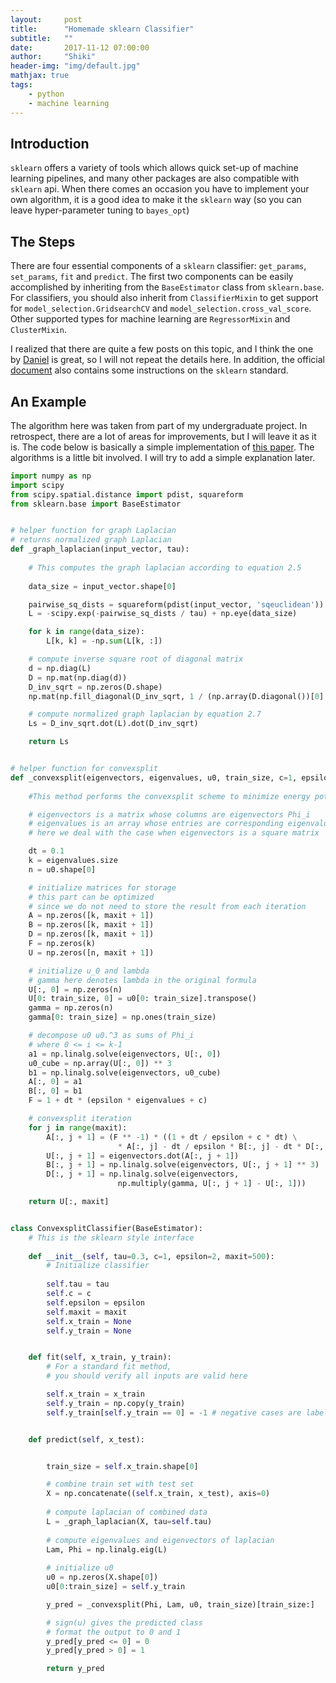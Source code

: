 ```yaml
---
layout:     post
title:      "Homemade sklearn Classifier"
subtitle:   ""
date:       2017-11-12 07:00:00
author:     "Shiki"
header-img: "img/default.jpg"
mathjax: true
tags:
    - python
    - machine learning
---
```


## Introduction

```sklearn``` offers a variety of tools which allows quick set-up of machine learning pipelines, and many other packages are also compatible with ```sklearn``` api. When there comes an occasion you have to implement your own algorithm, it is a good idea to make it the ```sklearn``` way (so you can leave hyper-parameter tuning to ```bayes_opt```)

## The Steps

There are four essential components of a ```sklearn``` classifier: ```get_params```, ```set_params```, ```fit``` and ```predict```. The first two components can be easily accomplished by inheriting from the ```BaseEstimator``` class from ```sklearn.base```. For classifiers, you should also inherit from ```ClassifierMixin``` to get support for ```model_selection.GridsearchCV``` and ```model_selection.cross_val_score```. Other supported types for machine learning are ```RegressorMixin``` and ```ClusterMixin```.   

I realized that there are quite a few posts on this topic, and I think the one by [Daniel](http://danielhnyk.cz/creating-your-own-estimator-scikit-learn/) is great, so I will not repeat the details here. In addition, the official [document](http://scikit-learn.org/dev/developers/contributing.html#rolling-your-own-estimator) also contains some instructions on the ```sklearn``` standard.  

## An Example

The algorithm here was taken from part of my undergraduate project. In retrospect, there are a lot of areas for improvements, but I will leave it as it is. The code below is basically a simple implementation of [this paper](http://www.dtic.mil/get-tr-doc/pdf?AD=ADA551287). The algorithms is a little bit involved. I will try to add a simple explanation later.     

```python
import numpy as np
import scipy
from scipy.spatial.distance import pdist, squareform
from sklearn.base import BaseEstimator


# helper function for graph Laplacian
# returns normalized graph Laplacian
def _graph_laplacian(input_vector, tau):
    
    # This computes the graph laplacian according to equation 2.5
    
    data_size = input_vector.shape[0]

    pairwise_sq_dists = squareform(pdist(input_vector, 'sqeuclidean'))
    L = -scipy.exp(-pairwise_sq_dists / tau) + np.eye(data_size)

    for k in range(data_size):
        L[k, k] = -np.sum(L[k, :])

    # compute inverse square root of diagonal matrix
    d = np.diag(L)
    D = np.mat(np.diag(d))
    D_inv_sqrt = np.zeros(D.shape)
    np.mat(np.fill_diagonal(D_inv_sqrt, 1 / (np.array(D.diagonal())[0] ** 0.5)))

    # compute normalized graph laplacian by equation 2.7
    Ls = D_inv_sqrt.dot(L).dot(D_inv_sqrt)

    return Ls


# helper function for convexsplit
def _convexsplit(eigenvectors, eigenvalues, u0, train_size, c=1, epsilon=2, maxit=50):
    
    #This method performs the convexsplit scheme to minimize energy potential

    # eigenvectors is a matrix whose columns are eigenvectors Phi_i
    # eigenvalues is an array whose entries are corresponding eigenvalues Lambda_i
    # here we deal with the case when eigenvectors is a square matrix

    dt = 0.1
    k = eigenvalues.size
    n = u0.shape[0]

    # initialize matrices for storage
    # this part can be optimized
    # since we do not need to store the result from each iteration
    A = np.zeros([k, maxit + 1])
    B = np.zeros([k, maxit + 1])
    D = np.zeros([k, maxit + 1])
    F = np.zeros(k)
    U = np.zeros([n, maxit + 1])

    # initialize u_0 and lambda
    # gamma here denotes lambda in the original formula
    U[:, 0] = np.zeros(n)
    U[0: train_size, 0] = u0[0: train_size].transpose()
    gamma = np.zeros(n)
    gamma[0: train_size] = np.ones(train_size)

    # decompose u0 u0.^3 as sums of Phi_i
    # where 0 <= i <= k-1
    a1 = np.linalg.solve(eigenvectors, U[:, 0])
    u0_cube = np.array(U[:, 0]) ** 3
    b1 = np.linalg.solve(eigenvectors, u0_cube)
    A[:, 0] = a1
    B[:, 0] = b1
    F = 1 + dt * (epsilon * eigenvalues + c)

    # convexsplit iteration
    for j in range(maxit):
        A[:, j + 1] = (F ** -1) * ((1 + dt / epsilon + c * dt) \
                        * A[:, j] - dt / epsilon * B[:, j] - dt * D[:, j])
        U[:, j + 1] = eigenvectors.dot(A[:, j + 1])
        B[:, j + 1] = np.linalg.solve(eigenvectors, U[:, j + 1] ** 3)
        D[:, j + 1] = np.linalg.solve(eigenvectors, 
                        np.multiply(gamma, U[:, j + 1] - U[:, 1]))

    return U[:, maxit]


class ConvexsplitClassifier(BaseEstimator):
    # This is the sklearn style interface
    
    def __init__(self, tau=0.3, c=1, epsilon=2, maxit=500):
        # Initialize classifier
        
        self.tau = tau
        self.c = c
        self.epsilon = epsilon
        self.maxit = maxit
        self.x_train = None
        self.y_train = None


    def fit(self, x_train, y_train):
        # For a standard fit method,
        # you should verify all inputs are valid here

        self.x_train = x_train
        self.y_train = np.copy(y_train)
        self.y_train[self.y_train == 0] = -1 # negative cases are labelled as -1


    def predict(self, x_test):


        train_size = self.x_train.shape[0]

        # combine train set with test set
        X = np.concatenate((self.x_train, x_test), axis=0)
        
        # compute laplacian of combined data
        L = _graph_laplacian(X, tau=self.tau)
        
        # compute eigenvalues and eigenvectors of laplacian
        Lam, Phi = np.linalg.eig(L)
        
        # initialize u0
        u0 = np.zeros(X.shape[0])
        u0[0:train_size] = self.y_train

        y_pred = _convexsplit(Phi, Lam, u0, train_size)[train_size:]

        # sign(u) gives the predicted class
        # format the output to 0 and 1
        y_pred[y_pred <= 0] = 0
        y_pred[y_pred > 0] = 1

        return y_pred

```
